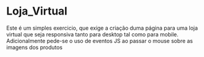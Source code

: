 # Loja_Virtual
Este é um simples exercicio, que exige a criação duma página para uma loja virtual que seja responsiva tanto para desktop tal como para mobile. Adicionalmente pede-se o uso de  eventos JS ao passar o mouse sobre as imagens dos produtos
